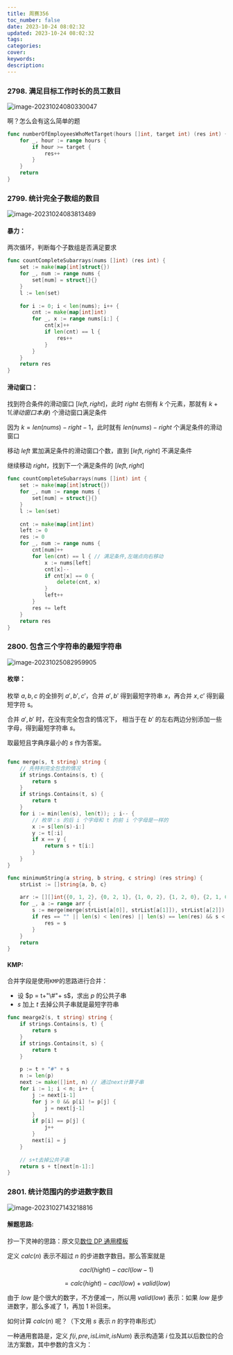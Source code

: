 ```yaml
---
title: 周赛356
toc_number: false
date: 2023-10-24 08:02:32
updated: 2023-10-24 08:02:32
tags:
categories:
cover:
keywords:
description:
---
```


### 2798. 满足目标工作时长的员工数目

![image-20231024080330047](https://goohlan.fishpi.cn/img/202310240805952.png)

啊？怎么会有这么简单的题

```go
func numberOfEmployeesWhoMetTarget(hours []int, target int) (res int) {
    for _, hour := range hours {
        if hour >= target {
            res++
        }
    }
    return
}
```

### 2799. 统计完全子数组的数目

![image-20231024083813489](https://goohlan.fishpi.cn/img/202310240838529.png)

#### 暴力：

两次循环，判断每个子数组是否满足要求

```go
func countCompleteSubarrays(nums []int) (res int) {
    set := make(map[int]struct{})
    for _, num := range nums {
        set[num] = struct{}{}
    }
    l := len(set)
    
    for i := 0; i < len(nums); i++ {
        cnt := make(map[int]int)
        for _, x := range nums[i:] {
            cnt[x]++
            if len(cnt) == l {
                res++
            }
        }
    }
    return res
}
```



#### 滑动窗口：

找到符合条件的滑动窗口 $[left,right]$，此时 $right$ 右侧有 $k$ 个元素，那就有 $k+1(滑动窗口本身)$ 个滑动窗口满足条件

因为 $k=len(nums)-right-1$，此时就有 $len(nums)-right$ 个满足条件的滑动窗口

移动 $left$ 累加满足条件的滑动窗口个数，直到 $[left,right]$ 不满足条件

继续移动 $right$，找到下一个满足条件的 $[left,right]$

```go
func countCompleteSubarrays(nums []int) int {
    set := make(map[int]struct{})
    for _, num := range nums {
        set[num] = struct{}{}
    }
    l := len(set)
    
    cnt := make(map[int]int)
    left := 0
    res := 0
    for _, num := range nums {
        cnt[num]++
        for len(cnt) == l { // 满足条件,左端点向右移动
            x := nums[left]
            cnt[x]--
            if cnt[x] == 0 {
                delete(cnt, x)
            }
            left++
        }
        res += left
    }
    return res
}
```

### 2800. 包含三个字符串的最短字符串

![image-20231025082959905](https://goohlan.fishpi.cn/img/202310250829977.png)

#### 枚举：

枚举 $a,b,c$ 的全排列 $a',b',c'$，合并 $a',b'$ 得到最短字符串 $x$，再合并 $x,c'$ 得到最短字符 s。

合并 $a',b'$ 时，在没有完全包含的情况下， 相当于在 $b'$ 的左右两边分别添加一些字母，得到最短字符串 $s$。

取最短且字典序最小的 $s$ 作为答案。

```go

func merge(s, t string) string {
    // 先特判完全包含的情况
    if strings.Contains(s, t) {
        return s
    }
    if strings.Contains(t, s) {
        return t
    }
    for i := min(len(s), len(t)); ; i-- {
        // 枚举：s 的后 i 个字母和 t 的前 i 个字母是一样的
        x := s[len(s)-i:]
        y := t[:i]
        if x == y {
            return s + t[i:]
        }
    }
}

func minimumString(a string, b string, c string) (res string) {
    strList := []string{a, b, c}
    
    arr := [][]int{{0, 1, 2}, {0, 2, 1}, {1, 0, 2}, {1, 2, 0}, {2, 1, 0}, {2, 0, 1}}
    for _, a := range arr {
        s := merge(merge(strList[a[0]], strList[a[1]]), strList[a[2]])
        if res == "" || len(s) < len(res) || len(s) == len(res) && s < res {
            res = s
        }
    }
    return
}
```

#### KMP:

合并字段是使用`KMP`的思路进行合并：

- 设 $p = t+"\#"+ s$，求出 $p$ 的公共子串
- $s$ 加上 $t$ 去掉公共子串就是最短字符串

```go
func mearge2(s, t string) string {
    if strings.Contains(s, t) {
        return s
    }
    if strings.Contains(t, s) {
        return t
    }
    
    p := t + "#" + s
    n := len(p)
    next := make([]int, n) // 通过next计算子串
    for i := 1; i < n; i++ {
        j := next[i-1]
        for j > 0 && p[i] != p[j] {
            j = next[j-1]
        }
        if p[i] == p[j] {
            j++
        }
        next[i] = j
    }
    
    // s+t去掉公共子串
    return s + t[next[n-1]:]
}

```

### 2801. 统计范围内的步进数字数目

![image-20231027143218816](https://goohlan.fishpi.cn/img/202310271432372.png)

#### 解题思路:

抄一下灵神的思路：原文见[数位 DP 通用模板](https://leetcode.cn/problems/count-stepping-numbers-in-range/solutions/2364624/shu-wei-dp-tong-yong-mo-ban-by-endlessch-h8fj/)

定义 $calc(n)$ 表示不超过 $n$ 的步进数字数目。那么答案就是

$$cacl(hight)-cacl(low-1)$$

$$=calc(hight)-cacl(low)+valid(low)$$

由于 $low$ 是个很大的数字，不方便减一，所以用 $valid(low)$ 表示：如果 $low$ 是步进数字，那么多减了 $1$，再加 $1$ 补回来。

如何计算 $calc(n)$ 呢？（下文用 $s$ 表示 $n$ 的字符串形式）

一种通用套路是，定义 $f(i, pre, isLimit, isNum)$ 表示构造第 $i$ 位及其以后数位的合法方案数，其中参数的含义为：
